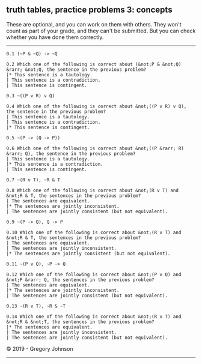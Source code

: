 ## truth tables, practice problems 3: concepts

These are optional, and you can work on them with others. They won't count as part of your grade, and they can't be submitted. But you can check whether you have done them correctly.

---

~~~{.TruthTable .Simple system="magnusSL" options="nocounterexample autoAtoms" submission="none"}
0.1 (~P & ~Q) -> ~Q
~~~

~~~{.QualitativeProblem .MultipleChoice options="check" submission="none"}
0.2 Which one of the following is correct about (&not;P & &not;Q) &rarr; &not;Q, the sentence in the previous problem?
|* This sentence is a tautology.
| This sentence is a contradiction.
| This sentence is contingent.
~~~

~~~{.TruthTable .Simple system="magnusSL" options="nocounterexample autoAtoms" submission="none"}
0.3 ~((P v R) v Q)
~~~

~~~{.QualitativeProblem .MultipleChoice options="check" submission="none"}
0.4 Which one of the following is correct about &not;((P v R) v Q), the sentence in the previous problem?
| This sentence is a tautology.
| This sentence is a contradiction.
|* This sentence is contingent.
~~~

~~~{.TruthTable .Simple system="magnusSL" options="nocounterexample autoAtoms" submission="none"}
0.5 ~(P -> (Q -> P))
~~~

~~~{.QualitativeProblem .MultipleChoice options="check" submission="none"}
0.6 Which one of the following is correct about &not;((P &rarr; R) &rarr; Q), the sentence in the previous problem?
| This sentence is a tautology.
|* This sentence is a contradiction.
| This sentence is contingent.
~~~


~~~{.TruthTable .Simple system="magnusSL" options="nocounterexample autoAtoms" submission="none"}
0.7 ~(R v T), ~R & T
~~~

~~~{.QualitativeProblem .MultipleChoice options="check" submission="none"}
0.8 Which one of the following is correct about &not;(R v T) and &not;R & T, the sentences in the previous problem?
| The sentences are equivalent.
|* The sentences are jointly inconsistent.
| The sentences are jointly consistent (but not equivalent).
~~~

~~~{.TruthTable .Simple system="magnusSL" options="nocounterexample autoAtoms" submission="none"}
0.9 ~(P -> Q), Q -> P
~~~

~~~{.QualitativeProblem .MultipleChoice options="check" submission="none"}
0.10 Which one of the following is correct about &not;(R v T) and &not;R & T, the sentences in the previous problem?
| The sentences are equivalent.
| The sentences are jointly inconsistent.
|* The sentences are jointly consistent (but not equivalent).
~~~


~~~{.TruthTable .Simple system="magnusSL" options="nocounterexample autoAtoms" submission="none"}
0.11 ~(P v Q), ~P -> Q
~~~

~~~{.QualitativeProblem .MultipleChoice options="check" submission="none"}
0.12 Which one of the following is correct about &not;(P v Q) and &not;P &rarr; Q, the sentences in the previous problem?
| The sentences are equivalent.
|* The sentences are jointly inconsistent.
| The sentences are jointly consistent (but not equivalent).
~~~


~~~{.TruthTable .Simple system="magnusSL" options="nocounterexample autoAtoms" submission="none"}
0.13 ~(R v T), ~R & ~T
~~~

~~~{.QualitativeProblem .MultipleChoice options="check" submission="none"}
0.14 Which one of the following is correct about &not;(R v T) and &not;R & &not;T, the sentences in the previous problem?
|* The sentences are equivalent.
| The sentences are jointly inconsistent.
| The sentences are jointly consistent (but not equivalent).
~~~

<p>&copy; 2019 - <script>document.write(new Date().getFullYear())</script> Gregory Johnson</p>

---